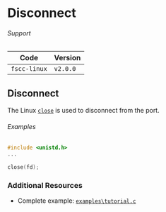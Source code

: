 # Disconnect


###### Support
| Code         | Version
| ------------ | --------
| `fscc-linux` | `v2.0.0` 


## Disconnect
The Linux [`close`](http://linux.die.net/man/3/close)
is used to disconnect from the port.


###### Examples
```c
#include <unistd.h>
...

close(fd);
```


### Additional Resources
- Complete example: [`examples\tutorial.c`](https://github.com/commtech/fscc-linux/blob/master/examples/tutorial.c)

